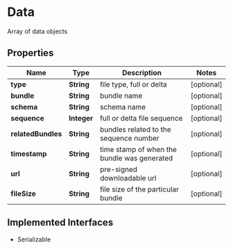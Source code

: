 

# Data

Array of data objects

## Properties

Name | Type | Description | Notes
------------ | ------------- | ------------- | -------------
**type** | **String** | file type, full or delta |  [optional]
**bundle** | **String** | bundle name |  [optional]
**schema** | **String** | schema name |  [optional]
**sequence** | **Integer** | full or delta file sequence |  [optional]
**relatedBundles** | **String** | bundles related to the sequence number |  [optional]
**timestamp** | **String** | time stamp of when the bundle was generated |  [optional]
**url** | **String** | pre-signed downloadable url |  [optional]
**fileSize** | **String** | file size of the particular bundle |  [optional]


## Implemented Interfaces

* Serializable


